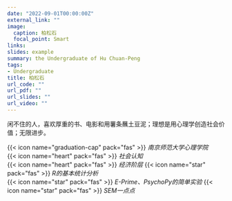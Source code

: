 ```yaml
---
date: "2022-09-01T00:00:00Z"
external_link: ""
image:
  caption: 柏松石
  focal_point: Smart
links:
slides: example
summary: the Undergraduate of Hu Chuan-Peng
tags:
- Undergraduate
title: 柏松石
url_code: ""
url_pdf: ""
url_slides: ""
url_video: ""
---
```

闲不住的人，喜欢厚重的书、电影和用薯条蘸土豆泥；理想是用心理学创造社会价值；无限进步。

{{< icon name="graduation-cap" pack="fas" >}} _南京师范大学心理学院_  
{{< icon name="heart" pack="fas" >}} _社会认知_  
{{< icon name="heart" pack="fas" >}} _经济阶层_ 
{{< icon name="star" pack="fas" >}} _R的基本统计分析_  
{{< icon name="star" pack="fas" >}} _E-Prime、PsychoPy的简单实验_ 
{{< icon name="star" pack="fas" >}} _SEM一点点_ 


